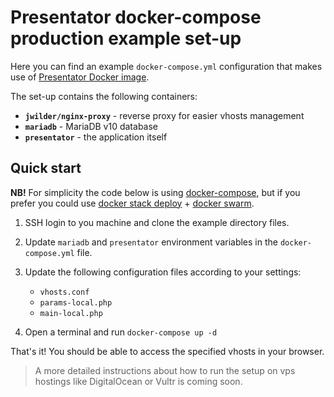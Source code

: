 Presentator docker-compose production example set-up
======================================================================

Here you can find an example `docker-compose.yml` configuration that makes use of [Presentator Docker image](https://github.com/ganigeorgiev/presentator-docker).

The set-up contains the following containers:

- **`jwilder/nginx-proxy`** - reverse proxy for easier vhosts management
- **`mariadb`** - MariaDB v10 database
- **`presentator`** - the application itself


## Quick start

**NB!** For simplicity the code below is using [docker-compose](https://docs.docker.com/compose/), but if you prefer you could use [docker stack deploy](https://docs.docker.com/engine/reference/commandline/stack_deploy/) + [docker swarm](https://docs.docker.com/engine/swarm/).

1. SSH login to you machine and clone the example directory files.

2. Update `mariadb` and `presentator` environment variables in the `docker-compose.yml` file. 

3. Update the following configuration files according to your settings:
    
    - `vhosts.conf` 
    - `params-local.php`
    - `main-local.php`

4. Open a terminal and run `docker-compose up -d`

That's it! You should be able to access the specified vhosts in your browser.

> A more detailed instructions about how to run the setup on vps hostings like DigitalOcean or Vultr is coming soon.
